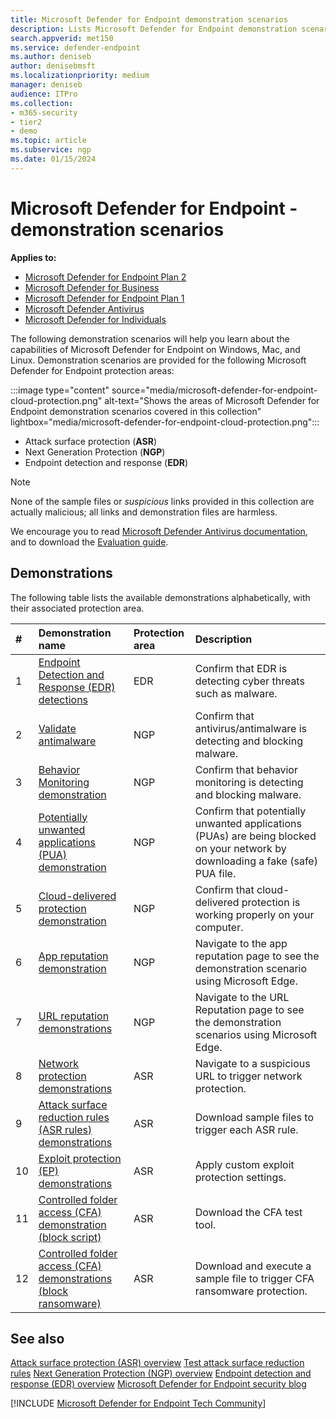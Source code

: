 ```yaml
---
title: Microsoft Defender for Endpoint demonstration scenarios
description: Lists Microsoft Defender for Endpoint demonstration scenarios that you can run.
search.appverid: met150
ms.service: defender-endpoint
ms.author: deniseb
author: denisebmsft
ms.localizationpriority: medium
manager: deniseb
audience: ITPro
ms.collection:
- m365-security
- tier2
- demo
ms.topic: article
ms.subservice: ngp
ms.date: 01/15/2024
---
```


# Microsoft Defender for Endpoint - demonstration scenarios

**Applies to:**

- [Microsoft Defender for Endpoint Plan 2](microsoft-defender-endpoint.md)
- [Microsoft Defender for Business](https://www.microsoft.com/security/business/endpoint-security/microsoft-defender-business)
- [Microsoft Defender for Endpoint Plan 1](microsoft-defender-endpoint.md)
- [Microsoft Defender Antivirus](microsoft-defender-antivirus-windows.md)
- [Microsoft Defender for Individuals](https://www.microsoft.com/microsoft-365/microsoft-defender-for-individuals)

The following demonstration scenarios will help you learn about the capabilities of Microsoft Defender for Endpoint on Windows, Mac, and Linux. Demonstration scenarios are provided for the following Microsoft Defender for Endpoint protection areas:

:::image type="content" source="media/microsoft-defender-for-endpoint-cloud-protection.png" alt-text="Shows the areas of Microsoft Defender for Endpoint demonstration scenarios covered in this collection" lightbox="media/microsoft-defender-for-endpoint-cloud-protection.png":::

- Attack surface protection (**ASR**)
- Next Generation Protection (**NGP**)
- Endpoint detection and response (**EDR**)

> [!NOTE]
> None of the sample files or _suspicious_ links provided in this collection are actually malicious; all links and demonstration files are harmless.
>
> We encourage you to read [Microsoft Defender Antivirus documentation](next-generation-protection.md), and to download the [Evaluation guide](evaluate-microsoft-defender-antivirus.md).

## Demonstrations

The following table lists the available demonstrations alphabetically, with their associated protection area.

| # | Demonstration name | Protection area | Description |
|:--|:---|:---|:---|
| 1 |[Endpoint Detection and Response (EDR) detections](edr-detection.md)| EDR |Confirm that EDR is detecting cyber threats such as malware.|
| 2 |[Validate antimalware](validate-antimalware.md)| NGP |Confirm that antivirus/antimalware is detecting and blocking malware. |
| 3 |[Behavior Monitoring demonstration](demonstration-behavior-monitoring.md)| NGP |Confirm that behavior monitoring is detecting and blocking malware. |
| 4 |[Potentially unwanted applications (PUA) demonstration](defender-endpoint-demonstration-potentially-unwanted-applications.md)| NGP |Confirm that potentially unwanted applications (PUAs) are being blocked on your network by downloading a fake (safe) PUA file. |
| 5 |[Cloud-delivered protection demonstration](defender-endpoint-demonstration-cloud-delivered-protection.md)| NGP |Confirm that cloud-delivered protection is working properly on your computer. |
| 6 |[App reputation demonstration](defender-endpoint-demonstration-app-reputation.md)| NGP | Navigate to the app reputation page to see the demonstration scenario using Microsoft Edge.|
| 7 |[URL reputation demonstrations](defender-endpoint-demonstration-smartscreen-url-reputation.md)| NGP | Navigate to the URL Reputation page to see the demonstration scenarios using Microsoft Edge. |
| 8 | [Network protection demonstrations](defender-endpoint-demonstration-network-protection.md)| ASR | Navigate to a suspicious URL to trigger network protection. |
| 9 | [Attack surface reduction rules (ASR rules) demonstrations](defender-endpoint-demonstration-attack-surface-reduction-rules.md)| ASR | Download sample files to trigger each ASR rule. |
| 10 | [Exploit protection (EP) demonstrations](defender-endpoint-demonstration-exploit-protection.md) | ASR | Apply custom exploit protection settings. |
| 11 | [Controlled folder access (CFA) demonstration (block script)](defender-endpoint-demonstration-controlled-folder-access-test-tool.md)| ASR | Download the CFA test tool. |
| 12 | [Controlled folder access (CFA) demonstrations (block ransomware)](defender-endpoint-demonstration-controlled-folder-access.md)|  ASR| Download and execute a sample file to trigger CFA ransomware protection.|
## See also

[Attack surface protection \(ASR\) overview](overview-attack-surface-reduction.md)
[Test attack surface reduction rules](attack-surface-reduction-rules-deployment-test.md)
[Next Generation Protection \(NGP\) overview](next-generation-protection.md)
[Endpoint detection and response \(EDR\) overview](overview-endpoint-detection-response.md)
[Microsoft Defender for Endpoint security blog](https://techcommunity.microsoft.com/t5/microsoft-defender-for-endpoint/bg-p/MicrosoftDefenderATPBlog)

[!INCLUDE [Microsoft Defender for Endpoint Tech Community](../includes/defender-mde-techcommunity.md)]
